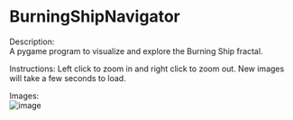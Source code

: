 # BurningShipNavigator
Description:  
A pygame program to visualize and explore the Burning Ship fractal.  
  
Instructions:
Left click to zoom in and right click to zoom out. New images will take a few seconds to load.  
  
Images:  
![image](https://drive.google.com/uc?export=view&id=1EJ8BZBLsM2upv5z71wQ6SlWFcEgRrlsP)
